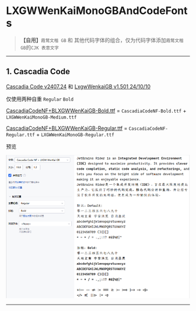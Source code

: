 # LXGWWenKaiMonoGBAndCodeFonts

> **【自用】**`霞鹜文楷 GB` 和 其他代码字体的组合，仅为代码字体添加`霞鹜文楷 GB`的`CJK 表意文字`

***

## 1. Cascadia Code

[Cascadia Code v2407.24](https://github.com/microsoft/cascadia-code/releases/tag/v2407.24) 和 [LxgwWenkaiGB v1.501 24/10/10](https://github.com/lxgw/LxgwWenkaiGB/releases/tag/v1.501)

仅使用两种自重 `Regular` `Bold`

[CascadiaCodeNF+BLXGWWenKaiGB-Bold.ttf](https://github.com/iONLY100/LXGWWenKaiMonoGBAndCodeFonts/blob/main/CascadiaCodeNF%2BLXGWWenKaiGB-Bold.ttf) = `CascadiaCodeNF-Bold.ttf` + `LXGWWenKaiMonoGB-Medium.ttf`

[CascadiaCodeNF+BLXGWWenKaiGB-Regular.ttf](https://github.com/iONLY100/LXGWWenKaiMonoGBAndCodeFonts/blob/main/CascadiaCodeNF%2BLXGWWenKaiGB-Regular.ttf) = `CascadiaCodeNF-Regular.ttf` + `LXGWWenKaiMonoGB-Regular.ttf`

预览

![CascadiaCodeNF+BLXGWWenKaiGB.png](https://github.com/iONLY100/LXGWWenKaiMonoGBAndCodeFonts/blob/main/Pictures/CascadiaCodeNF%2BLXGWWenKaiGB.png)

***
